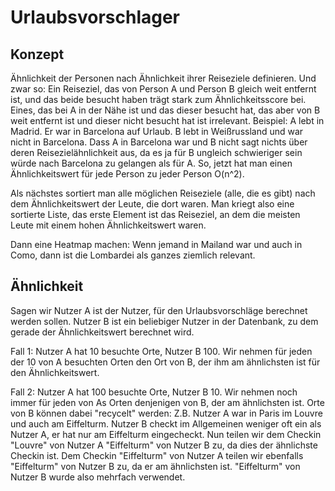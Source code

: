 # Urlaubsvorschlager

## Konzept

Ähnlichkeit der Personen nach Ähnlichkeit ihrer Reiseziele definieren. Und zwar so: 
Ein Reiseziel, das von Person A und Person B gleich weit entfernt ist, und das beide besucht haben trägt stark zum Ähnlichkeitsscore bei. Eines, das bei A in der Nähe ist und das dieser besucht hat, das aber von B weit entfernt ist und dieser nicht besucht hat ist irrelevant. Beispiel: A lebt in Madrid. Er war in Barcelona auf Urlaub. B lebt in Weißrussland und war nicht in Barcelona. Dass A in Barcelona war und B nicht sagt nichts über deren Reisezielähnlichkeit aus, da es ja für B ungleich schwieriger sein würde nach Barcelona zu gelangen als für A. 
So, jetzt hat man einen Ähnlichkeitswert für jede Person zu jeder Person O(n^2). 

Als nächstes sortiert man alle möglichen Reiseziele (alle, die es gibt) nach dem Ähnlichkeitswert der Leute, die dort waren. Man kriegt also eine sortierte Liste, das erste Element ist das Reiseziel, an dem die meisten Leute mit einem hohen Ähnlichkeitswert waren. 

Dann eine Heatmap machen: Wenn jemand in Mailand war und auch in Como, dann ist die Lombardei als ganzes ziemlich relevant. 

## Ähnlichkeit
Sagen wir Nutzer A ist der Nutzer, für den Urlaubsvorschläge berechnet werden sollen. Nutzer B ist ein beliebiger Nutzer in der Datenbank, zu dem gerade der Ähnlichkeitswert berechnet wird. 

Fall 1: Nutzer A hat 10 besuchte Orte, Nutzer B 100. Wir nehmen für jeden der 10 von A besuchten Orten den Ort von B, der ihm am ähnlichsten ist für den Ähnlichkeitswert.

Fall 2: Nutzer A hat 100 besuchte Orte, Nutzer B 10. Wir nehmen noch immer für jeden von As Orten denjenigen von B, der am ähnlichsten ist. Orte von B können dabei "recycelt" werden: Z.B. Nutzer A war in Paris im Louvre und auch am Eiffelturm. Nutzer B checkt im Allgemeinen weniger oft ein als Nutzer A, er hat nur am Eiffelturm eingecheckt. 
Nun teilen wir dem Checkin "Louvre" von Nutzer A "Eiffelturm" von Nutzer B zu, da dies der ähnlichste Checkin ist. Dem Checkin "Eiffelturm" von Nutzer A teilen wir ebenfalls "Eiffelturm" von Nutzer B zu, da er am ähnlichsten ist. "Eiffelturm" von Nutzer B wurde also mehrfach verwendet. 